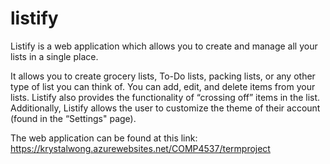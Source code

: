 # listify
Listify is a web application which allows you to create and manage all your lists in a single place.

It allows you to create grocery lists, To-Do lists, packing lists, or any other type of list you can think of.
You can add, edit, and delete items from your lists. Listify also provides the functionality of “crossing off” items in the list.
Additionally, Listify allows the user to customize the theme of their account (found in the “Settings" page).

The web application can be found at this link:
https://krystalwong.azurewebsites.net/COMP4537/termproject

